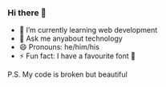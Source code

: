 ### Hi there 👋

<!--
**DevTheDeveloperGuy/DevTheDeveloperGuy** is a ✨ _special_ ✨ repository because its `README.md` (this file) appears on your GitHub profile.

- 🔭 I’m currently working on ...
- 👯 I’m looking to collaborate on ...
- 🤔 I’m looking for help with ...
- 📫 How to reach me: ...

Here are some ideas to get you started:
-->


- 🌱 I’m currently learning web development
- 💬 Ask me anyabout technology
- 😄 Pronouns: he/him/his
- ⚡ Fun fact: I have a favourite font 🤭

P.S. My code is broken but beautiful

